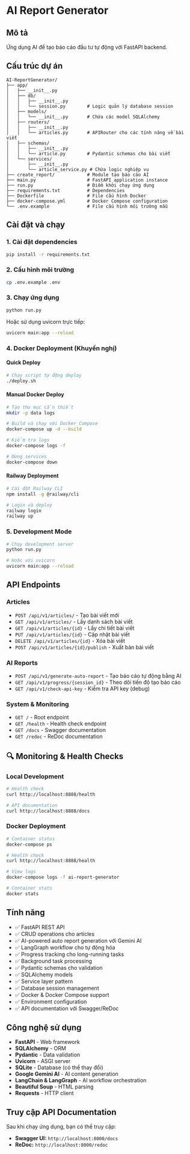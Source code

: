# AI Report Generator

## Mô tả
Ứng dụng AI để tạo báo cáo đầu tư tự động với FastAPI backend.

## Cấu trúc dự án
```
AI-ReportGenerator/
├── app/
│   ├── __init__.py
│   ├── db/
│   │   ├── __init__.py
│   │   └── session.py        # Logic quản lý database session
│   ├── models/
│   │   └── __init__.py       # Chứa các model SQLAlchemy
│   ├── routers/
│   │   ├── __init__.py
│   │   └── articles.py       # APIRouter cho các tính năng về bài viết
│   ├── schemas/
│   │   ├── __init__.py
│   │   └── article.py        # Pydantic schemas cho bài viết
│   └── services/
│       ├── __init__.py
│       └── article_service.py # Chứa logic nghiệp vụ
├── create_report/            # Module tạo báo cáo AI
├── main.py                   # FastAPI application instance
├── run.py                    # Điểm khởi chạy ứng dụng
├── requirements.txt          # Dependencies
├── Dockerfile                # File cấu hình Docker
├── docker-compose.yml        # Docker Compose configuration
└── .env.example              # File cấu hình môi trường mẫu
```

## Cài đặt và chạy

### 1. Cài đặt dependencies
```bash
pip install -r requirements.txt
```

### 2. Cấu hình môi trường
```bash
cp .env.example .env
```

### 3. Chạy ứng dụng
```bash
python run.py
```

Hoặc sử dụng uvicorn trực tiếp:
```bash
uvicorn main:app --reload
```

### 4. Docker Deployment (Khuyến nghị)

#### Quick Deploy
```bash
# Chạy script tự động deploy
./deploy.sh
```

#### Manual Docker Deploy
```bash
# Tạo thư mục cần thiết
mkdir -p data logs

# Build và chạy với Docker Compose
docker-compose up -d --build

# Kiểm tra logs
docker-compose logs -f

# Dừng services
docker-compose down
```

#### Railway Deployment
```bash
# Cài đặt Railway CLI
npm install -g @railway/cli

# Login và deploy
railway login
railway up
```

### 5. Development Mode
```bash
# Chạy development server
python run.py

# Hoặc với uvicorn
uvicorn main:app --reload
```

## API Endpoints

### Articles
- `POST /api/v1/articles/` - Tạo bài viết mới
- `GET /api/v1/articles/` - Lấy danh sách bài viết
- `GET /api/v1/articles/{id}` - Lấy chi tiết bài viết
- `PUT /api/v1/articles/{id}` - Cập nhật bài viết
- `DELETE /api/v1/articles/{id}` - Xóa bài viết
- `POST /api/v1/articles/{id}/publish` - Xuất bản bài viết

### AI Reports
- `POST /api/v1/generate-auto-report` - Tạo báo cáo tự động bằng AI
- `GET /api/v1/progress/{session_id}` - Theo dõi tiến độ tạo báo cáo
- `GET /api/v1/check-api-key` - Kiểm tra API key (debug)

### System & Monitoring
- `GET /` - Root endpoint
- `GET /health` - Health check endpoint
- `GET /docs` - Swagger documentation
- `GET /redoc` - ReDoc documentation

## 🔍 Monitoring & Health Checks

### Local Development
```bash
# Health check
curl http://localhost:8888/health

# API documentation
curl http://localhost:8888/docs
```

### Docker Deployment
```bash
# Container status
docker-compose ps

# Health check
curl http://localhost:8888/health

# View logs
docker-compose logs -f ai-report-generator

# Container stats
docker stats
```

## Tính năng

- ✅ FastAPI REST API
- ✅ CRUD operations cho articles
- ✅ AI-powered auto report generation với Gemini AI
- ✅ LangGraph workflow cho tự động hóa
- ✅ Progress tracking cho long-running tasks
- ✅ Background task processing
- ✅ Pydantic schemas cho validation
- ✅ SQLAlchemy models
- ✅ Service layer pattern
- ✅ Database session management
- ✅ Docker & Docker Compose support
- ✅ Environment configuration
- ✅ API documentation với Swagger/ReDoc

## Công nghệ sử dụng

- **FastAPI** - Web framework
- **SQLAlchemy** - ORM
- **Pydantic** - Data validation
- **Uvicorn** - ASGI server
- **SQLite** - Database (có thể thay đổi)
- **Google Gemini AI** - AI content generation
- **LangChain & LangGraph** - AI workflow orchestration
- **Beautiful Soup** - HTML parsing
- **Requests** - HTTP client

## Truy cập API Documentation

Sau khi chạy ứng dụng, bạn có thể truy cập:
- **Swagger UI:** `http://localhost:8000/docs`
- **ReDoc:** `http://localhost:8000/redoc`
 
